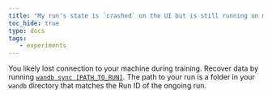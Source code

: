 ```yaml
---
title: "My run's state is `crashed` on the UI but is still running on my machine. What do I do to get my data back?"
toc_hide: true
type: docs
tags:
   - experiments
---
```

You likely lost connection to your machine during training. Recover data by running [`wandb sync [PATH_TO_RUN]`](../ref/cli/wandb-sync/). The path to your run is a folder in your `wandb` directory that matches the Run ID of the ongoing run.